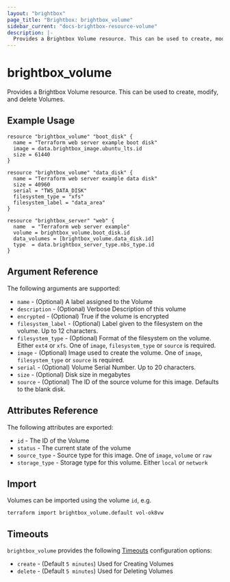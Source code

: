 ```yaml
---
layout: "brightbox"
page_title: "Brightbox: brightbox_volume"
sidebar_current: "docs-brightbox-resource-volume"
description: |-
  Provides a Brightbox Volume resource. This can be used to create, modify, and delete Volumes.
---
```


# brightbox\_volume

Provides a Brightbox Volume resource. This can be used to create,
modify, and delete Volumes.

## Example Usage

```hcl
resource "brightbox_volume" "boot_disk" {
  name = "Terraform web server example boot disk"
  image = data.brightbox_image.ubuntu_lts.id
  size = 61440
}

resource "brightbox_volume" "data_disk" {
  name = "Terraform web server example data disk"
  size = 40960
  serial = "TWS_DATA_DISK"
  filesystem_type = "xfs"
  filesystem_label = "data_area"
}

resource "brightbox_server" "web" {
  name  = "Terraform web server example"
  volume = brightbox_volume.boot_disk.id
  data_volumes = [brightbox_volume.data_disk.id]
  type  = data.brightbox_server_type.nbs_type.id
}

```

## Argument Reference

The following arguments are supported:

* `name` - (Optional) A label assigned to the Volume
* `description` - (Optional) Verbose Description of this volume
* `encrypted` - (Optional) True if the volume is encrypted
* `filesystem_label` - (Optional) Label given to the filesystem on the volume. Up to 12 characters.
* `filesystem_type` - (Optional) Format of the filesystem on the volume. Either `ext4` or `xfs`. One of `image`, `filesystem_type` or `source` is required.
* `image` - (Optional) Image used to create the volume. One of `image`, `filesystem_type` or `source` is required.
* `serial` - (Optional) Volume Serial Number. Up to 20 characters.
* `size` - (Optional) Disk size in megabytes
* `source` - (Optional) The ID of the source volume for this image. Defaults to the blank disk.


## Attributes Reference

The following attributes are exported:

* `id` - The ID of the Volume
* `status` - The current state of the volume
* `source_type` - Source type for this image. One of `image`, `volume` or `raw`
* `storage_type` - Storage type for this volume. Either `local` or `network`


## Import

Volumes can be imported using the volume `id`, e.g.

```
terraform import brightbox_volume.default vol-ok8vw
```

<a id="timeouts"></a>
## Timeouts

`brightbox_volume` provides the following
[Timeouts](/docs/configuration/resources.html#timeouts) configuration options:

- `create` - (Default `5 minutes`) Used for Creating Volumes
- `delete` - (Default `5 minutes`) Used for Deleting Volumes
